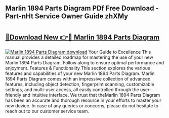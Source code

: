 ## Marlin 1894 Parts Diagram PDf Free Download - Part-nHt Service Owner Guide zhXMy

# <h2><a href="http://dfiffdf.blite.top/?on=Marlin+1894+Parts+Diagram">🔗Download New 👉🔴 Marlin 1894 Parts Diagram</a></h2>

[![Marlin 1894 Parts Diagram download](https://i.imgur.com/lujVjoI.png)](http://dfiffdf.blite.top/?on=Marlin+1894+Parts+Diagram)
Your Guide to Excellence This manual provides a detailed roadmap for mastering the use of your new Marlin 1894 Parts Diagram. Follow along to ensure optimal performance and enjoyment. Features & Functionality This section explores the various features and capabilities of your new Marlin 1894 Parts Diagram. Marlin 1894 Parts Diagram comes with an impressive collection of advanced features, including object detection, fingerprint scanning, customizable settings, and multi-user access, all easily controlled through the user-friendly and intuitive interface. We trust that theMarlin 1894 Parts Diagram has been an accurate and thorough resource in your efforts to master your new device. In case of any queries or concerns, please do not hesitate to reach out to our customer service team.
